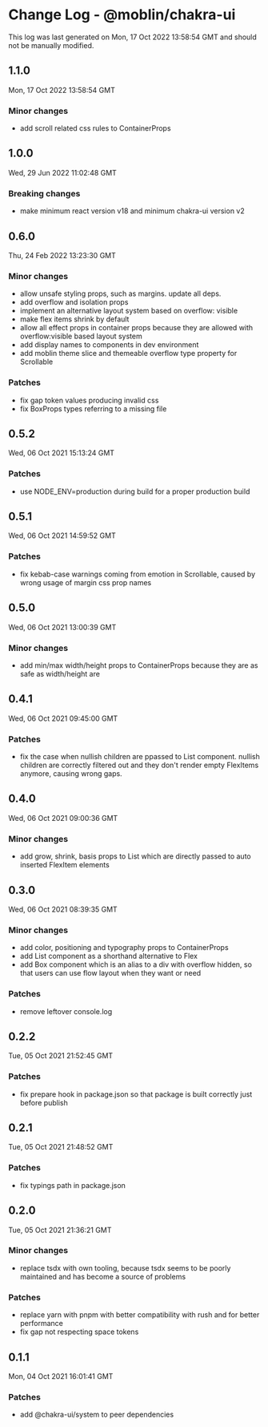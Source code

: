 # Change Log - @moblin/chakra-ui

This log was last generated on Mon, 17 Oct 2022 13:58:54 GMT and should not be manually modified.

## 1.1.0

Mon, 17 Oct 2022 13:58:54 GMT

### Minor changes

- add scroll related css rules to ContainerProps

## 1.0.0

Wed, 29 Jun 2022 11:02:48 GMT

### Breaking changes

- make minimum react version v18 and minimum chakra-ui version v2

## 0.6.0

Thu, 24 Feb 2022 13:23:30 GMT

### Minor changes

- allow unsafe styling props, such as margins. update all deps.
- add overflow and isolation props
- implement an alternative layout system based on overflow: visible
- make flex items shrink by default
- allow all effect props in container props because they are allowed with overflow:visible based layout system
- add display names to components in dev environment
- add moblin theme slice and themeable overflow type property for Scrollable

### Patches

- fix gap token values producing invalid css
- fix BoxProps types referring to a missing file

## 0.5.2

Wed, 06 Oct 2021 15:13:24 GMT

### Patches

- use NODE_ENV=production during build for a proper production build

## 0.5.1

Wed, 06 Oct 2021 14:59:52 GMT

### Patches

- fix kebab-case warnings coming from emotion in Scrollable, caused by wrong usage of margin css prop names

## 0.5.0

Wed, 06 Oct 2021 13:00:39 GMT

### Minor changes

- add min/max width/height props to ContainerProps because they are as safe as width/height are

## 0.4.1

Wed, 06 Oct 2021 09:45:00 GMT

### Patches

- fix the case when nullish children are ppassed to List component. nullish children are correctly filtered out and they don't render empty FlexItems anymore, causing wrong gaps.

## 0.4.0

Wed, 06 Oct 2021 09:00:36 GMT

### Minor changes

- add grow, shrink, basis props to List which are directly passed to auto inserted FlexItem elements

## 0.3.0

Wed, 06 Oct 2021 08:39:35 GMT

### Minor changes

- add color, positioning and typography props to ContainerProps
- add List component as a shorthand alternative to Flex
- add Box component which is an alias to a div with overflow hidden, so that users can use flow layout when they want or need

### Patches

- remove leftover console.log

## 0.2.2

Tue, 05 Oct 2021 21:52:45 GMT

### Patches

- fix prepare hook in package.json so that package is built correctly just before publish

## 0.2.1

Tue, 05 Oct 2021 21:48:52 GMT

### Patches

- fix typings path in package.json

## 0.2.0

Tue, 05 Oct 2021 21:36:21 GMT

### Minor changes

- replace tsdx with own tooling, because tsdx seems to be poorly maintained and has become a source of problems

### Patches

- replace yarn with pnpm with better compatibility with rush and for better performance
- fix gap not respecting space tokens

## 0.1.1

Mon, 04 Oct 2021 16:01:41 GMT

### Patches

- add @chakra-ui/system to peer dependencies
